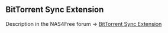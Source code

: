 ﻿BitTorrent Sync Extension
-------------------------

Description in the NAS4Free forum -> <a href="https://www.xigmanas.com/forums/viewtopic.php?f=71&t=5704">BitTorrent Sync Extension</a>

